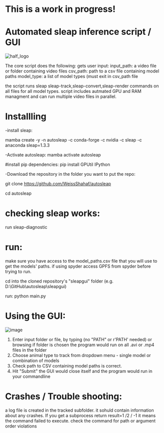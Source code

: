 # This is a work in progress!
# Automated sleap inference script / GUI

![half_logo](https://github.com/StempelLab/sleap_well/assets/101252955/c206e1bb-242e-4b02-a9a8-89c4b4c3b87d)


 The core script does the following:
 gets user input:
 input_path: a video file or folder containing video files
 csv_path: path to a csv file containing model paths
 model_type: a list of model types (must exit in csv_path file

 the script runs sleap sleap-track,sleap-convert,sleap-render commands on all files for all model types.
script includes autmated GPU and RAM managment and can run multiple video files in parallel.

# Installling


   -install sleap: 
   
   mamba create -y -n autosleap -c conda-forge -c nvidia -c sleap -c anaconda sleap=1.3.3

   -Activate autosleap: mamba activate autosleap
   
   #install pip dependencies:    pip install GPUtil IPython

   -Download the repository in the folder you want to put the repo:
   
   git clone https://github.com/WeissShahaf/autosleap
   
   cd autosleap

   

 

   
   

# checking sleap works:
run sleap-diagnostic

# run:
make sure you have access to the model_paths.csv file that you will use to get the models' paths. if using spyder access GPFS from spyder before trying to run.

cd into the cloned repository's "sleapgui" folder (e.g. D:\GitHub\autosleap\sleapgui)

run: python main.py



# Using the GUI:
![image](https://github.com/StempelLab/sleap_well/assets/101252955/abc5f1bb-f9c4-4824-896a-841b02f3bb0e)

1) Enter input folder or file,  by typing (no "PATH" or r'PATH' needed) or browsing
    if folder is chosen the program would run on all .avi or .mp4 files in the folder   
2) Choose animal type to track from dropdown menu - single model or combination of models
3) Check path to CSV containing model paths is correct.
4) Hit "Submit"
 the GUI would close itself and the program would run in your commandline

# Crashes / Trouble shooting:
 a log file is created in the tracked subfolder. it sohuld contain information about any crashes.
  If you get a subprocess return result=1 /2 / -1 it means the command failed to execute. check the command for path or argument order violations
 




   




